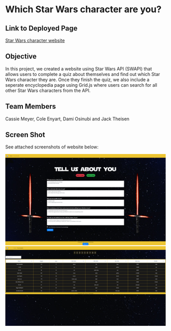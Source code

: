 # Which Star Wars character are you?

## Link to Deployed Page
[Star Wars character website](https://coleenyart.github.io/which-star-wars-character-are-you/)

## Objective
In this project, we created a website using Star Wars API (SWAPI) that allows users to complete a quiz about themselves and find out which Star Wars character they are. Once they finish the quiz, we also include a seperate encyclopedia page using Grid.js where users can search for all other Star Wars characters from the API. 

## Team Members
Cassie Meyer, Cole Enyart, Dami Osinubi and Jack Theisen

## Screen Shot

See attached screenshots of website below:

![Screenshot 1](./assets/images/star-wars-quiz.png)
![Screenshot 1](./assets/images/star-wars-encyclopedia.png)
